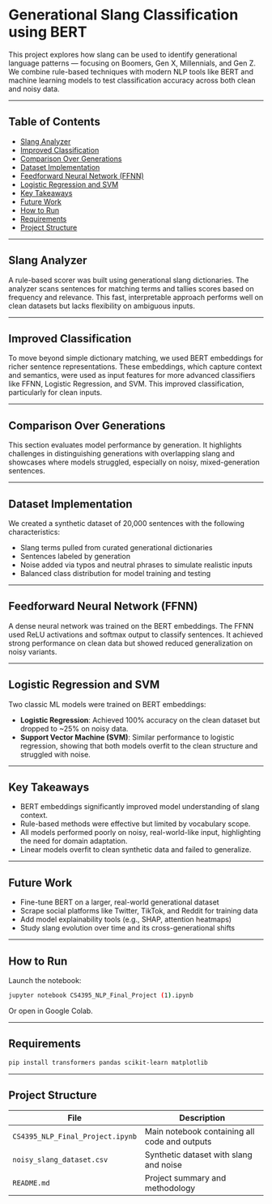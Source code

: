 
# Generational Slang Classification using BERT

This project explores how slang can be used to identify generational language patterns — focusing on Boomers, Gen X, Millennials, and Gen Z. We combine rule-based techniques with modern NLP tools like BERT and machine learning models to test classification accuracy across both clean and noisy data.

---

## Table of Contents

- [Slang Analyzer](#slang-analyzer)  
- [Improved Classification](#improved-classification)  
- [Comparison Over Generations](#comparison-over-generations)  
- [Dataset Implementation](#dataset-implementation)  
- [Feedforward Neural Network (FFNN)](#feedforward-neural-network-ffnn)  
- [Logistic Regression and SVM](#logistic-regression-and-svm)  
- [Key Takeaways](#key-takeaways)  
- [Future Work](#future-work)  
- [How to Run](#how-to-run)  
- [Requirements](#requirements)  
- [Project Structure](#project-structure)  

---

## Slang Analyzer

A rule-based scorer was built using generational slang dictionaries. The analyzer scans sentences for matching terms and tallies scores based on frequency and relevance. This fast, interpretable approach performs well on clean datasets but lacks flexibility on ambiguous inputs.

---

## Improved Classification

To move beyond simple dictionary matching, we used BERT embeddings for richer sentence representations. These embeddings, which capture context and semantics, were used as input features for more advanced classifiers like FFNN, Logistic Regression, and SVM. This improved classification, particularly for clean inputs.

---

## Comparison Over Generations

This section evaluates model performance by generation. It highlights challenges in distinguishing generations with overlapping slang and showcases where models struggled, especially on noisy, mixed-generation sentences.

---

## Dataset Implementation

We created a synthetic dataset of 20,000 sentences with the following characteristics:

- Slang terms pulled from curated generational dictionaries  
- Sentences labeled by generation  
- Noise added via typos and neutral phrases to simulate realistic inputs  
- Balanced class distribution for model training and testing  

---

## Feedforward Neural Network (FFNN)

A dense neural network was trained on the BERT embeddings. The FFNN used ReLU activations and softmax output to classify sentences. It achieved strong performance on clean data but showed reduced generalization on noisy variants.

---

## Logistic Regression and SVM

Two classic ML models were trained on BERT embeddings:

- **Logistic Regression**: Achieved 100% accuracy on the clean dataset but dropped to ~25% on noisy data.  
- **Support Vector Machine (SVM)**: Similar performance to logistic regression, showing that both models overfit to the clean structure and struggled with noise.

---

## Key Takeaways

- BERT embeddings significantly improved model understanding of slang context.
- Rule-based methods were effective but limited by vocabulary scope.
- All models performed poorly on noisy, real-world-like input, highlighting the need for domain adaptation.
- Linear models overfit to clean synthetic data and failed to generalize.

---

## Future Work

- Fine-tune BERT on a larger, real-world generational dataset  
- Scrape social platforms like Twitter, TikTok, and Reddit for training data  
- Add model explainability tools (e.g., SHAP, attention heatmaps)  
- Study slang evolution over time and its cross-generational shifts  

---

## How to Run

Launch the notebook:

```bash
jupyter notebook CS4395_NLP_Final_Project (1).ipynb
```

Or open in Google Colab.

---

## Requirements

```bash
pip install transformers pandas scikit-learn matplotlib
```

---

## Project Structure

| File                          | Description                                  |
|------------------------------|----------------------------------------------|
| `CS4395_NLP_Final_Project.ipynb` | Main notebook containing all code and outputs |
| `noisy_slang_dataset.csv`    | Synthetic dataset with slang and noise       |
| `README.md`                  | Project summary and methodology              |

